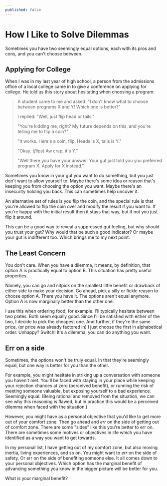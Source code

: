 ```yaml
---
published: false
---
```


# How I Like to Solve Dilemmas
Sometimes you have two seemingly equal options, each with its pros and cons, and you can't choose between.

## Applying for College
When I was in my last year of high school, a person from the admissions office of a local college came in to give a conference on applying for college. He told us this story about hesitating when choosing a program:

> A student came to me and asked: "I don't know what to choose between programs X and Y! Which one is better?"
>
> I replied: "Well, just flip head or tails."
>
> "You're kidding me, right? My future depends on this, and you're telling me to flip a coin?"
>
> "It works. Here's a coin, flip. Heads is X, tails is Y."
>
> "Okay. *(flips)* Aw crap, it's Y."
>
> "Well there you have your answer. Your gut just told you you preferred program X. Apply for X instead."

Sometimes you know in your gut you want to do something, but you just don't want to allow yourself to. Maybe there's some idea or reason that's keeping you from choosing the option you want. Maybe there's an insecurity holding you back. This can sometimes help uncover it.

An alternative set of rules is you flip the coin, and the special rule is that you're allowed to flip the coin over and modify the result if you want to. If you're happy with the initial result then it stays that way, but if not you just flip it around.

This can be a good way to reveal a suppressed gut feeling, but why should you trust your gut? Why would that be such a good indicator? Or maybe your gut is indifferent too. Which brings me to my next point.

## The Least Concern
You don't care. When you have a dilemma, it means, by definition, that option A is practically equal to option B. This situation has pretty useful properties. 

Namely, you can go and nitpick on the smallest little benefit or drawback of either side to make your decision. Go ahead, pick a silly or fickle reason to choose option A. There you have it. The options aren't equal anymore. Option A is now marginally better than the other one.

I use this when ordering food, for example. I'll typically hesitate between two plates. Both seem equally good. Since I'll be satisfied with either of the two, I decide to pick the cheapest one. And further, if they're the same price, (or price was already factored in) I just choose the first in alphabetical order. Unhappy? Switch! It's a dilemma, you can do anything you want.

## Err on a side
Sometimes, the options won't be truly equal. In that they're seemingly equal, but one way is better for you than the other.

For example, you might hesitate in striking up a conversation with someone you haven't met. You'll be faced with staying in your place while keeping your rejection chances at zero (perceived benefit), or running the risk of meeting someone valuable, but exposing yourself to a bad experience. Seemingly equal. (Being rational and removed from the situation, we can see why this reasoning is flawed, but in practice this would be a perceived dilemma when faced with the situation.)

However, you might have as a personal objective that you'd like to get more out of your comfort zone. Then go ahead and *err* on the side of getting out of comfort zone. There are some "sides" like this you're better to err on. There are sometimes some motives or objectives in life which you have identified as a way you want to get towards.

In my personal list, I have getting out of my comfort zone, but also moving inertia, living experiences, and so on. You might want to *err* on the side of safety. Or err on the side of benefiting someone else. It all comes down to your personal objectives. Which option has the marginal benefit of advancing something you know in the bigger picture will be better for you.

What is your marginal benefit?